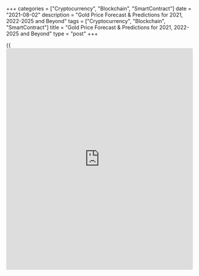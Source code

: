 +++
categories = ["Cryptocurrency", "Blockchain", "SmartContract"]
date = "2021-08-02"
description = "Gold Price Forecast & Predictions for 2021, 2022-2025 and Beyond"
tags = ["Cryptocurrency", "Blockchain", "SmartContract"]
title = "Gold Price Forecast & Predictions for 2021, 2022-2025 and Beyond"
type = "post"
+++

{{<iframe id="large-banner" src="https://www.bounty.group/#slide=22.0" width="100%" height="600" scrolling="no" style="border: 0px solid rgb(216, 221, 230); border-radius: 3px;">}}

2021-08-02

2021-08-02

Gold Price Forecast & Prediction: 2021 and BeyondJana Kane

After falling below $1200 per ounce in 2018, gold rebounded sharply over
the next 12 months, and a significant bullish trend began. Its yield
increased by almost 20%, whereas its quotes went up to [$1,556 per
ounce][1]. The rally continued in 2020. The COVID-19 pandemic increased
the popularity of the precious metal as a hedging instrument, which has
led to an increase in its price.

In January 2021, the price of gold fell due [to the Biden
administration’s ][2]$1.9 trillion coronavirus relief package. The price
of gold would fall every time the US government announced anti-
coronavirus programs and plans. In March 2021, the price declined due to
[economic recovery, which][3] was possible thanks to vaccinations. In
March, the price was $1,696.25, which was even lower than in January. At
the beginning of June, the price went up to $1.896.60 - back to
January’s figures - but failed to maintain this level and fell to
$1,755.45 due to the changes in[ the US dollar rate][4].

In this article, we'll look into [historical](https://www.fintechee.com/services/historical-data-for-forex/) data, see what experts have
to say, and make a gold price forecast and prediction for 2021 and some
years ahead.

The article covers the following subjects:

## A Recent History of Gold

Western [investor](https://www.fintechee.com/tutorial-for-forex-trading/investor-mode/)s' interest in gold led to an increase in its rate from
a minimum of $1160 in the summer of 2018 to a record high of [almost
$2073][5] in August of this year. During this time, the precious metal
has become one of the most attractive financial assets on the planet.
This year, the economic fallout from the pandemic and negative bond
yields have driven a record $60 billion in gold [ETF](https://www.fixpro.org/post/etf-liquidity/) capital growth. This
is twice as much as in 2009, at the height of the financial crisis.

The pandemic has convinced [investor](https://www.fintechee.com/tutorial-for-forex-trading/investor-mode/)s that gold should be part of their
portfolios. The precious metal has become a leading hedge against
volatility in equity markets and negative interest rates. Gold turned
out to be one of the most attractive assets in 2020.

Large [investor](https://www.fintechee.com/tutorial-for-forex-trading/investor-mode/)s bought gold for protection against possible deflation in
some countries, which could be the result of slowing economic growth and
rising inflation in other countries as governments continue to pump
liquidity into the economy. For instance, the American bank [JPMorgan
earned about 1 billion dollars][6] this year from trading in precious
metals (mainly gold). According to the consulting company Coalition,
this year, revenue from trading in precious metals from the 50 largest
investment banks will double and reach a nine-year high of $2.5 billion.

Even Warren Buffett changed his mind about gold. Previously, he
considered precious metals a useless asset. This year, his Berkshire
Hathaway Inc. [acquired][7] 20.9 million shares of one of the world's
largest gold mining companies - Barrick Gold Corp. (Canada).

However, demand in the main gold consuming countries, India and China,
has not been up to par this year. People sold their savings in gold or
pledged them when the precious metal rose to a record high in local
currencies. The high cost of the precious yellow metal and the economic
turmoil caused by the pandemic have crippled consumer demand. Therefore,
in the first half of the year, [jewelry purchases decreased in volume by
46%][8] compared to the same period last year. The reason is quarantine
and a decrease in the income of the population.

Investors will continue to fill the gap in demand. This year, exchange-
traded funds will accumulate 1205 tons of precious metal in their
reserves, three times more than in 2019. The figure may reach 1,362 tons
next year.

Central banks have been buying precious metals quarterly since early
2011. In the third quarter of this year, they became net sellers,
reducing reserves by 12.1 tons. Nonetheless, CBRs remain net buyers
annually as demand for the first three quarters was 220.6 tons. In all
likelihood, they will maintain this status in 2020, although the volume
of purchases will be less than in the previous two years. Russia has
suspended purchases, and China has not reported an increase in reserves
since September 2019.

## Gold Price Today

The yellow metal rose 17% in the first half of 2020 and another 10% in
July, and it reached a record high of $2073 per ounce on August 6. Since
then, an ounce of gold has dropped to $1,844 amid [news](https://www.letsplayfx.com/blog/forex-news-website/) of a coronavirus
vaccine. However, the euphoria about the vaccine is premature. The
pandemic is not leaving the agenda. Nevertheless, this year's yield on
the precious metal was in the range of 16-30%. Note that many forecasts
for 2020 assumed the growth of precious metal quotations to $1600-1700
per ounce in the event of increased geopolitical and economic
instability.

The economic recovery from the COVID-19 pandemic continued, and
increasing inflation expectations in April and May 2021 led to a lower
price. Overall, in January-March 2021, we could see a decline in the
price of gold due to US employment figures going up. Gold dropped by
4.7% to $1,774.80 per ounce on June 16, its lowest level since late
April. The pullback came after a statement from the Federal Open Market
Committee sounded an optimistic note on the recovery of the US economy.

The current price of gold is $1 813.52.



## Gold Price Prediction for 2021: What Do Experts Predict?

In May 2021, consumers from China showed great demand for gold due to
the beginning of the holiday and wedding season. Still, the escalation
of the COVID-19 pandemic disrupted purchasing in India - one of the
major global markets.

The gold price remaining below $1,800 per ounce indicates a “lack of an
immediate impetus to buy the yellow metal,” analysts at Canadian bank TD
Securities said in June 2021, “as the Fed clarified its reaction
function with respect to an upside scenario in inflation, which suggests
the Fed isn't behind the curve by any means.”

Speaking on the gold price outlook, [Amit Sajeja, Vice President][9] of
Research at Motilal Oswal, said, "Gold price is going through
consolidation, and the trend is expected to continue for the next month
till it is trading in the range of ₹48,300 ($646.34) to ₹49,500
($662.40) per 10 gm. However, I would advise gold [investor](https://www.fintechee.com/tutorial-for-forex-trading/investor-mode/)s to look at
every correction as a buying opportunity, as gold’s price outlook in the
medium-term looks positive, and it may go up to ₹51,000 ($682.47) per 10
gm in the medium-term time-horizon."

[According to analysts at Australian bank ANZ][10], "Gold's upside looks
limited by rising yield and buoyant risky assets." ANZ's gold price
prediction says that the precious metal is expected to rise up to $2,000
per ounce by the end of September but then fall back to $1,900 by the
end of 2021 and $1,800 by mid-2022.

Analysts at Citibank, as well as ABN, noted that the gold price has
dropped below technical support at $1,750-1,765 per ounce, and their
year-end target of $1,700 per ounce, before ticking higher."

According to our forecast, in 2021, there should be a rise in the rate
of gold, but not above $2,000 per ounce. The following factors will
facilitate this:

  1. The increase in inflationary expectations and the weakening of the US currency will result from generous fiscal and monetary stimulus.

  2. An increase in investment demand and a gradual recovery in consumer demand in China and India will support the precious metal rate at a high level.

  3. Government bonds (government debt) will not play the role of defensive assets in the face of inflation and negative interest rates since they will cease to generate income.

At the same time, the opportunity cost of owning gold decreases. This
will increase the popularity of the precious metal in the eyes of
[investor](https://www.fintechee.com/tutorial-for-forex-trading/investor-mode/)s in 2021.

All Western countries are experiencing unprecedented growth in the money
supply. From the beginning of February to the end of October, the
aggregate volume of money supply in the United States increased from
$15.4 billion to $18.8 billion, an increase of 22%. In the United
States, the Eurozone, the United Kingdom, and Japan, the figure rose
15.7% from February to September 2020. Consequently, the risk of higher
inflation in 2021 is very high.

According to Wallet Investor, the closing price for 2021 will be
$1.895.41. The prognosis for the rest of the year is positive, and no
strong declines are expected.

The Economy Forecast Agency is not so optimistic, though. Its experts
expect a downtrend until October. The price will fall to $1,508. After a
little up trending in November and December, we will see the second
decline - the closing price in December will be $1,507.

Month

|

Open

|

Low-High

|

Close  
  
---|---|---|---  
  
Jul

|

1776

|

1612-1792

|

1697  
  
Aug

|

1697

|

1528-1697

|

1608  
  
Sep

|

1608

|

1433-1608

|

1508  
  
Oct

|

1508

|

1508-1681

|

1601  
  
Nov

|

1601

|

1527-1687

|

1607  
  
Dec

|

1607

|

1432-1607

|

1507  
  
## Gold Technical Analysis

[XAU/USD][11] technical analysis: big time frames.



First, define global trends in the gold market. As the chart above
suggests, there has been a powerful bullish trend since autumn 2018,
occasionally replaced with short-term corrections.

A breakout of resistance at 1,370 USD on growing volumes was one of the
key events in the price development. Now, that level serves as a strong
support level.

Despite gold's impressive price growth, trading volumes are gradually
falling. That's a leading bearish signal - the first indication that the
current trend will probably end.

Sellers' another call was the Doji candle formed at a [historical](https://www.fintechee.com/services/historical-data-for-forex/) peak of
2,075 USD in August. That level is now a severe obstacle for the buyer.

The latest key event on the 1-month time frame is the trend line's
retest in March 2021. It's another signal of a bearish reversal.

### Gold price prediction for next three months



To make a 3-month gold forecast, look at the weekly time frame. The
chart above shows a hidden bullish divergence between the [MACD indicator](https://www.algotradesoft.org/custom-indicator/macd.html)
and the price chart. RSI is near the oversold territory's limits.

Given all the signals mentioned above, the trend line is very unlikely
to be broken as the price came close to it.

Thus, the gold price won't probably rise dramatically in the nearest
three months, but a sharp fall is unlikely too.

The [Bollinger Bands](https://www.algotradesoft.org/custom-indicator/bollinger-bands.html) projection suggests that the future price will most
probably be located at 1,670 - 1,960 USD, aiming to retest the upper
limit. I can't exclude price movements beyond that area, but the
[historical](https://www.fintechee.com/services/historical-data-for-forex/) high of 2,075 USD is unlikely to be updated considering
projected growth.

### What will be the price of gold in 2021?



To make a realistic long-term forecast for the [XAUUSD][11], let's
analyze the past years' price [history](https://www.fixpro.org/post/chargeless-historical-data-api-backtesting/).

Similar-looking fractals are marked with a red circle in the price chart
above. The 2011-2012 scenarios are very likely to repeat themselves.
Back then, the trend reversed through a double top formation.

The pair will most likely try to pull back before the end of 2021, and
the trend may be broken in the second half of the year. The support
level at 1.370 US dollars mentioned earlier limits the fall.

Next, the gold rate may be moving in a flat range, but the [XAUUSD][11]
still has the potential for continuing its bullish trend.



Based on the above scenario and using [Bollinger Bands](https://www.algotradesoft.org/custom-indicator/bollinger-bands.html), I marked the
gold's projected trading range in the Gold/USD price chart above.

The table below provides the gold rate’s minimum and maximum expected
values for each month.

Month

|

XAUUSD price  
  
---|---  
  
Minimum

|

Maximum  
  
March 2021

|

1,670

|

1,810  
  
April

 2021

|

1,685

|

1,825  
  
May 2021

|

1,690

|

2,140  
  
June 2021

|

1,755

|

1,930  
  
July 2021

|

1,800

|

1,980  
  
August

 2021

|

1,830

|

2,005  
  
September

 2021

|

1,865

|

2,040  
  
October

 2021

|

1,840

|

2,060  
  
November

 2021

|

1,815

|

2,020  
  
December

 2021

|

1,700

|

1,970  
  
XAUUSD Technical analysis is presented by [Mikhail Hypov][12].

[Check  XAU/USD short-term forecasts][13] and trading signals based on
technical analysis in our blog!

## Gold weekly price forecast as of 02.08.2021

Gold is being corrected up in the medium-term downtrend. Last week,
traders didn’t break level 1792, and the correction continued. As a
result, the first buy target, level 1831, was reached. The second target
is the Target Zone 1849 — 1840.

At the end of last week, the gold price went down, but it is still
relevant to buy the precious metal up to the Target Zone. Enter a long
trade when a price action pattern emerges in the zone of 1812 — 1792.

[][14]

### [XAUUSD][11] Trading ideas for the week:

Buy according to the pattern in the zone of 1812 - 1792. TakeProfit:
Target Zone 1849 - 1840. StopLoss: according to the pattern rules.

 _Technical analysis based on margin zones methodology was provided by
an independent analyst,_[ _Alex Rodionov_][15] _._

## Gold Price Forecast 2022

On the supply side, gold production is rebounding from the shutdowns
following the start of the Corona-crisis. Analysts expect that
production will expand through 2022, given that prices are well above
production costs. The World Bank forecasts prices to average 4% lower in
2021 and decline further in 2022.

The opening price is believed to be $1,902.21. The price will go up all
the way till December 2022. In July, the opening price will reach
$2,031.39, but it won’t be able to hold this position for long. However,
the price will be able to recover, so the closing price of the last day
in December will be $2,141.7.

January 2022 will begin with the opening price of $1,507. Until the end
of the summer, some ups and downs are expected. At the end of June, the
closing price is thought to be $1,424. However, after that, we can see
stable growth up to $1,682 - that is the closing price in December.

Month

|

Open

|

Low-High

|

Close  
  
---|---|---|---  
  
Jan

|

1507

|

1410-1558

|

1484  
  
Feb

|

1484

|

1471-1625

|

1548  
  
Mar

|

1548

|

1420-1570

|

1495  
  
Apr

|

1495

|

1399-1547

|

1473  
  
May

|

1473

|

1354-1496

|

1425  
  
Jun

|

1425

|

1353-1495

|

1424  
  
Jul

|

1424

|

1424-1588

|

1512  
  
Aug

|

1512

|

1471-1625

|

1548  
  
Sep

|

1548

|

1504-1662

|

1583  
  
Oct

|

1583

|

1583-1765

|

1681  
  
Nov

|

1681

|

1599-1767

|

1683  
  
Dec

|

1683

|

1598-1766

|

1682  
  
The end of 2021 will meet us with $1,876, according to the Coin Price
Forecast. By the middle of 2022, the price will rocket up to $2,097, and
the growth will maintain till the end of the year, when the closing
price will be $2,257.

## Gold Price Forecast 2023

Overall, the price of gold in 2023 will go up, and no significant falls
are expected. However, [investor](https://www.fintechee.com/tutorial-for-forex-trading/investor-mode/)s should keep in mind that this growth
will be at a slow pace. There is good [news](https://www.letsplayfx.com/blog/forex-news-website/) for long-term [investor](https://www.fintechee.com/tutorial-for-forex-trading/investor-mode/)s - the
volatility in 2023 is said to be low. Let's dive into the details.

The opening price in January will be $2,156.09. The whole year will show
stable growth with slightly slower speed in September and October. At
the end of June, the average price will be $2,275.44. The last day of
2023 will leave us with $2,403.78.

The opening price in 2023 will be $1,682. In April and June, two falls
are expected. By the beginning of July, the opening price will be
$1,864. A downtrend will start in November (the month will open with
$2,063 and close with $2,054), making the closing price in December
$2,014.

Month

|

Open

|

Low-High

|

Close  
  
---|---|---|---  
  
Jan

|

1682

|

1673-1849

|

1761  
  
Feb

|

1761

|

1723-1905

|

1814  
  
Mar

|

1814

|

1667-1843

|

1755  
  
Apr

|

1755

|

1715-1895

|

1805  
  
May

|

1805

|

1667-1843

|

1755  
  
Jun

|

1755

|

1755-1957

|

1864  
  
Jul

|

1864

|

1820-2012

|

1916  
  
Aug

|

1916

|

1916-2134

|

2032  
  
Sep

|

2032

|

1964-2170

|

2067  
  
Oct

|

2067

|

1960-2166

|

2063  
  
Nov

|

2063

|

1951-2157

|

2054  
  
Dec

|

2054

|

1913-2115

|

2014  
  
$2,257 will be the price at the beginning of 2023. By the middle of the
year, it will manage to go up to $2,346. The growth will continue to
make all [investor](https://www.fintechee.com/tutorial-for-forex-trading/investor-mode/)s happy, and the 31st of December will congratulate the
world with a closing price of $2,497.

## Gold Price Forecast 2025-2030

Though it is hard to say for sure for such a long period of time,
experts from different resources concur that gold will continue rising.
However, they have opposite opinions about the speed of this growth.

The opening price in 2025 will be $2,668.17. The closing price in June
2025 will be $2,800.81, and it will continue going up - at the end of
December, the closing price will be $2,922.15. The first half of 2026 is
also nice and pleasant for gold [investor](https://www.fintechee.com/tutorial-for-forex-trading/investor-mode/)s. The beginning of January will
bring $2,923.75. The end of June will meet us with $3,056.73.
Unfortunately, there is no further information about the gold price.

Month

|

Open

|

Low-High

|

Close  
  
---|---|---|---  
  
Jan

|

2085

|

1971-2179

|

2075  
  
Feb

|

2075

|

1975-2183

|

2079  
  
Mar

|

2079

|

1902-2102

|

2002  
  
Apr

|

2002

|

1987-2197

|

2092  
  
May

|

2092

|

2032-2246

|

2139  
  
Jun

|

2139

|

1990-2200

|

2095  
  
Jul

|

2095

|

2004-2214

|

2109  
  
Aug

|

2109

|

2020-2232

|

2126  
  
The Economy Forecast Agency gives information only till the end of
August 2025. The beginning of the year will be marked with a small
decline. The opening price in January will be $2,085. It will continue
falling till the beginning of April when it is going to reach $2,002.
The price will grow till the beginning of June when it becomes $2,139.
It won’t be able to hold that mark for a long time and will have fallen
to $2,109 by the end of July. However, it will go up again and will rise
up to $2,126 by the end of August.

2024 will end with a closing price of $2,944. The figures will go up
drastically, and by the middle of 2025, the price will reach $3,225. The
growth won’t be so fast - the end of 2025 will bring only $3,230. Faster
growth will begin in the middle of 2027 - the price will be $3,678. The
line of $4,000 will be crossed at the end of 2028, and the closing price
will be $4,059. The end of 2030 will bring us $4,694.

Year

|

Mid-Year

|

Year-End

|

Tod/End,%  
  
---|---|---|---  
  
2025

|

$3,225

|

$3,230

|

+78%  
  
2026

|

$3,512

|

$3,545

|

+96%  
  
2027

|

$3,678

|

$3,933

|

+117%  
  
2028

|

$3,973

|

$4,059

|

+124%  
  
2029

|

$4,287

|

$4,320

|

+139%  
  
2030

|

$4,483

|

$4,694

|

+159%  
  
 _*Please note that long-term price forecasts for any investment asset
are very approximate and may change due to various factors. Keep reading
to find out which factors may[affect the price of gold][15]._

## How Has the Price of Gold Changed Over Time?

Below is a chart that shows how the price of gold changed over the past
ten years. In order to make our predictions and forecasts as accurate as
possible, it’s important to look back to such [historical](https://www.fintechee.com/services/historical-data-for-forex/) data.



 _Source: Goldprice.org, the screenshot was taken on July 6, 2021_

One of the biggest drivers of gold [is currency values][16]. Because
gold is denominated in dollars, USD can have a significant impact on the
price of gold. A weaker dollar makes gold relatively less expensive for
foreign buyers and may lift prices. On the other hand, a stronger dollar
makes gold relatively more expensive for foreign buyers, thus possibly
lowering prices.

The price at the beginning of 2019 was $1,413.75. Though it fell
insignificantly in April to $1,353.26, it continued going up till August
and became $1,601.35. However, in November, the price lowered to
$1,524.80. The reason for this was the falling gold demand in India.
Actually, it fell to its lowest level in three years. [The World Gold
Council (WGC)][17] explained that this was due to  domestic prices
climbing to a record against a backdrop of falling earnings in rural
areas.

The price was able to recover and rose up to $2,063.56 in August 2020.
[This peak][18] hasn’t been reached again yet. [The coronavirus
pandemic][19] and the unprecedented flow of money supply by government
stimulus triggered sharp buying in the bullion metal in both domestic
and global markets in 2020.

The price didn’t manage to maintain this high and fell to $1,840.38 in
November 2020. [Pfizer][20] was the main reason. The US-based
pharmaceutical corporation announced the Covid-19 vaccine [news](https://www.letsplayfx.com/blog/forex-news-website/). They
made a surprising announcement regarding the status of their coronavirus
vaccine trial.

The price managed to recover a little bit, but that didn’t save it from
another fall in March 2021 - it fell to $1,742.68 as the dollar[
strengthened][21] after the jump in US private-sector jobs. “Gold looked
as if it was topping out,” Ross Norman, Chief Executive Officer at
Metals Daily, said. “Some profit-taking exacerbated the decline, and
gold will rebuild from here.” He was right - in May 2021, the price
became $1,904.76. Little did he know that the price would again go down,
reaching $1,771.60 because of problems with the [coronavirus in
India][22].

## Factors That May Affect the Price of Gold

Typically, traders associate fundamental analysis with the stock market,
not gold. While fundamental stock market analysts monitor certain
companies' financial statements, gold market analysts monitor
macroeconomic factors, political and economic world stability, and
competition from investment alternatives to forecast prices. Let's look
into five macroeconomic parameters that can influence the cost of the
main precious metal.

### 1\. Inflation

Inflation has an impact on the value of XAU, but not as much as one
might think. Most novice gold [investor](https://www.fintechee.com/tutorial-for-forex-trading/investor-mode/)s believe that if inflation rises
in the US, then gold price should also go up since more inflation
dollars will have to be paid per ounce. However, in the long term, there
is no strong correlation between inflation and gold prices. This can be
seen from the chart below, which shows the inflation dynamics in the US
and gold prices.

 _Source: Tradingview.com_

This lack of a strong correlation can be explained by two reasons:

a) Gold is not a commodity. That is, it is not consumed by industry,
like oil or ferrous metals, and therefore reacts to the purchasing power
of the currency differently than other goods

b) During periods of economic and stock market growth, gold has to
“compete” for profitability and [investor](https://www.fintechee.com/tutorial-for-forex-trading/investor-mode/) attention. Moreover, during
such periods, inflation is usually at a high level.

### 2\. Currency Fluctuations

Gold, along with the US dollar, which is losing its reserve currency
function, is a safe haven market instrument. Therefore, if the exchange
rate of one of the currencies (for example, the dollar) depreciates
relative to the other reserve currencies, while the purchasing power of
buying gold in other currencies is preserved, then the logical
consequence is the rise in the price of gold relative to the depreciated
currency. The chart shows an inverse long-term relationship between the
US dollar index (white line) and the dynamics of gold prices (yellow
line).

 _Source: Tradingview.com_

### 3\. The Risk of a Recession Due to War

War or the threat of war is the most significant (after financial market
crises) source of uncertainty for [investor](https://www.fintechee.com/tutorial-for-forex-trading/investor-mode/)s. Gold is best used as a safe
investment in times when [investor](https://www.fintechee.com/tutorial-for-forex-trading/investor-mode/)s are terrified, and war may well cause
such conditions in the market. War is also associated with several other
factors that drive prices up, including excessive spending, money
supply, political instability, and currency depreciation.

### 4\. Interest Rates

Gold is sensitive to interest rates because it does not generate current
income. Therefore, it is highly sensitive to alternatives in the stock
market that offer potential income, such as bonds or even stocks that
pay dividends. There is a noticeable, albeit not perfect, negative
correlation. When US government bond yields rise, the likelihood is high
that gold will trend sideways or even downtrend, while declining yields
tend to lead to very positive movements in gold prices.

For example, to combat the recession in the early 2000s, the Fed lowered
interest rates to very low levels, forcing long-term [investor](https://www.fintechee.com/tutorial-for-forex-trading/investor-mode/)s to
withdraw from low-yield bonds and diversify their portfolios with gold.
This provided good support to the already rising gold prices.

### 5\. Supply and Demand

Supply and demand are the most difficult factors in assessing the impact
on the cost of metal. Large [investor](https://www.fintechee.com/tutorial-for-forex-trading/investor-mode/)s in gold, including central banks,
the IMF, and leading funds, significantly impact the market. The actions
of these participants can substantially change the demand for gold
jewellery and investment instruments.

Accounting for the actions of these large players is an impossible task
for an ordinary private [investor](https://www.fintechee.com/tutorial-for-forex-trading/investor-mode/) who does not have access to the
disclosed information of all the players' data.

For a general understanding of the market balance, you need to know that
most of the demand for gold is more or less evenly distributed between
investment instruments and jewelry.

As an example, it is shown below that China and India (with strong
economic growth) have become major buyers of gold over the past two
decades to invest and create reserves and, therefore, have provided an
additional stimulus for price increases.

#### China, Central Bank gold reserves, t.:

#### India, Central Bank gold reserves, t.:

## Conclusion: Is Gold a Good Investment?

Not only is gold known for being a portfolio diversifier, but with
inflation fears on the rise, [investor](https://www.fintechee.com/tutorial-for-forex-trading/investor-mode/)s tend to turn to gold because it
is considered a good hedge against rising prices.

"During periods of systemic risk, both gold and the dollar tend to be
used as safe havens and may move in a similar direction," says Juan
Carlos Artigas, Head of Research, World Gold Council.

We maintain a long-term positive view on gold in 2021-2030.

Year

|

Mid-Year

|

Year-End

|

Tod/End,%  
  
---|---|---|---  
  
2021

|

$1,771

|

$1,871

|

+4%  
  
2022

|

$2,091

|

$2,251

|

+25%  
  
2023

|

$2,339

|

$2,489

|

+38%  
  
2024

|

$2,601

|

$2,935

|

+62%  
  
2025

|

$3,215

|

$3,220

|

+78%  
  
2026

|

$3,501

|

$3,534

|

+96%  
  
2027

|

$3,666

|

$3,920

|

+117%  
  
2028

|

$3,960

|

$4,046

|

+124%  
  
2029

|

$4,274

|

$4,307

|

+138%  
  
2030

|

$4,469

|

$4,679

|

+159%  
  
 _Source:[Coin Price Forecast][23]_

As new initiatives of the world's central banks and governments to
support markets and economies are implemented in 2021, gold quotes will
resume their growth. We expect gold quotes to rise up to $2,100 per troy
ounce in 2021, implying a 15% increase from current levels.

Make sure to create a free demo account on [LiteForex][24]! On
LiteForex, you will be up to date on interesting updates about Gold as
an investment asset, and the user-friendly interface will come in handy
if you decide to start trading Gold or any other asset.

## Price chart of XAUUSD in real time mode

The content of this article reflects the author’s opinion and does not
necessarily reflect the official position of LiteForex. The material
published on this page is provided for informational purposes only and
should not be considered as the provision of investment advice for the
purposes of Directive 2004/39/EC.

Rate this article:

{{value}}

( {{count}} {{title}} )

   1. www.tradingview.com/symbols/XAUUSD/?exchange=OANDA
   2. www.marketwatch.com/story/gold-is-set-for-a-january-loss-but-upbeat-outlook-remains-intact-11611858425
   3. knoema.ru/ryjroog/gold-price-forecast-2021-2022-and-long-term-to-2030
   4. www.financialexpress.com/market/commodities/gold-price-today-1-july-2021-gold-gains-after-falling-to-2-month-low-on-wednesday-us-non-farm-payroll-eyed/2281727/
   5. www.tradingview.com/chart/?symbol=OANDA%3AXAUUSD
   6. www.reuters.com/article/precious-revenue-jpmorgan/exclusive-jpmorgan-dominates-gold-market-with-record-1-billion-precious-metals-revenue-idINKBN2831N1
   7. www.pr[news](https://www.letsplayfx.com/blog/forex-news-website/)wire.com/[news](https://www.letsplayfx.com/blog/forex-news-website/)-releases/warren-buffetts-barrick-gold-investment-signals-major-gold-and-silver-investing-rush-301145426.html
   8. www.forbes.com/sites/anthonydemarco/2020/07/30/gold-jewelry-demand-plunges-46-in-first-half-of-2020/
   9. www.livemint.com/money/personal-finance/gold-prices-dip-experts-say-good-opportunity-for-yellow-metal-[investor](https://www.fintechee.com/tutorial-for-forex-trading/investor-mode/)s-11623478079335.html
   10. www.pr[news](https://www.letsplayfx.com/blog/forex-news-website/)wire.com/[news](https://www.letsplayfx.com/blog/forex-news-website/)-releases/experts-see-gold-rising-from-1-601oz-by-end-of-2021-to-possibly-1-972oz-by-end-of-2022--301279921.html
   11. my.liteforex.com/trading/chart?symbol=XAUUSD
   12. www.liteforex.com/blog/?author=72
   13. www.liteforex.com/en/blog/
   14. cdn.liteforex.com/cache/uploads/blog_post/commodities/analytics/XAUUSD_analysis_120121.png?q=75&s=e4b1a8b482b4f51d360fdf50c263c4a3
   15. www.liteforex.com/blog/?author=65
   16. goldprice.org/gold-price-[history](https://www.fixpro.org/post/chargeless-historical-data-api-backtesting/).html
   17. www.ndtv.com/business/gold-prices-today-check-gold-rates-in-your-cties-on-november-1-2019-gold-prices-on-monday-2130772
   18. www.macrotrends.net/1333/[historical](https://www.fintechee.com/services/historical-data-for-forex/)-gold-prices-100-year-chart
   19. www.businesstoday.in/commodities/story/gold-price-rose-28-in-2020-check-out-targets-for-next-year-283088-2020-12-31
   20. rpsgold.co.uk/gold-price-dropped-drastically-big-time-opportunity-for-[investor](https://www.fintechee.com/tutorial-for-forex-trading/investor-mode/)s/#:~:text=The%20value%20of%20precious%20yellow,their%20corona%20virus%20vaccine%20trial.
   21. www.marketwatch.com/story/gold-retreats-back-from-key-1-900-level-as-u-s-jobs-data-looms-11622720529
   22. www.financialexpress.com/market/commodities/gold-price-today-27-may-2021-gold-prices-fall-after-hitting-rs-49000-check-support-resistance-levels/2259834/
   23. coinpriceforecast.com/gold
   24. www.liteforex.com/